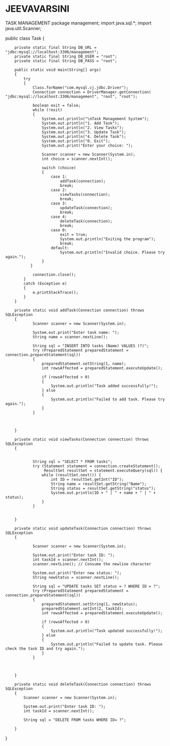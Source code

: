 # JEEVAVARSINI
TASK MANAGEMENT
package management;
import java.sql.*;
import java.util.Scanner;

public class Task {
	


	    private static final String DB_URL = "jdbc:mysql://localhost:3306/management";
	    private static final String DB_USER = "root";
	    private static final String DB_PASS = "root";

	    public static void main(String[] args)
	    {
	        try 
	        {
	            Class.forName("com.mysql.cj.jdbc.Driver");
	            Connection connection = DriverManager.getConnection( "jdbc:mysql://localhost:3306/management", "root", "root");
	            
	            boolean exit = false;
	            while (!exit) 
	            {
	                System.out.println("\nTask Management System");
	                System.out.println("1. Add Task");
	                System.out.println("2. View Tasks");
	                System.out.println("3. Update Task");
	                System.out.println("4. Delete Task");
	                System.out.println("0. Exit");
	                System.out.print("Enter your choice: ");
	                
	                Scanner scanner = new Scanner(System.in);
	                int choice = scanner.nextInt();
	                
	                switch (choice) 
	                {
	                    case 1:
	                        addTask(connection);
	                        break;
	                    case 2:
	                        viewTasks(connection);
	                        break;
	                    case 3:
	                        updateTask(connection);
	                        break;
	                    case 4:
	                        deleteTask(connection);
	                        break;
	                    case 0:
	                        exit = true;
	                        System.out.println("Exiting the program");
	                        break;
	                    default:
	                        System.out.println("Invalid choice. Please try again.");
	                }
	           }
	            
	            connection.close();
	        } 
	        catch (Exception e) 
	        {
	            e.printStackTrace();
	        }
	    }
	    
	    private static void addTask(Connection connection) throws SQLException
	    {
	    	    Scanner scanner = new Scanner(System.in);

	    	    System.out.print("Enter task name: ");
	    	    String name = scanner.nextLine();

	    	    String sql = "INSERT INTO tasks (Name) VALUES (?)";
	    	    try (PreparedStatement preparedStatement = connection.prepareStatement(sql)) 
	    	    {
	    	        preparedStatement.setString(1, name);
	    	        int rowsAffected = preparedStatement.executeUpdate();

	    	        if (rowsAffected > 0)
	    	        {
	    	            System.out.println("Task added successfully!");
	    	        } else
	    	        {
	    	            System.out.println("Failed to add task. Please try again.");
	    	        }
	    	    }
	    	


	    }

	    private static void viewTasks(Connection connection) throws SQLException
	    {
	    	
	    	
	    	    String sql = "SELECT * FROM tasks";
	    	    try (Statement statement = connection.createStatement();
	    	         ResultSet resultSet = statement.executeQuery(sql)) {
	    	        while (resultSet.next()) {
	    	            int ID = resultSet.getInt("ID");
	    	            String name = resultSet.getString("Name");
	    	            String status = resultSet.getString("status");
	    	            System.out.println(ID + " | " + name + " | " + status);
	    	        }
	    	    }
	    	

	    }

	    private static void updateTask(Connection connection) throws SQLException
	    {
	    	
	    	    Scanner scanner = new Scanner(System.in);

	    	    System.out.print("Enter task ID: ");
	    	    int taskId = scanner.nextInt();
	    	    scanner.nextLine(); // Consume the newline character

	    	    System.out.print("Enter new status: ");
	    	    String newStatus = scanner.nextLine();

	    	    String sql = "UPDATE tasks SET status = ? WHERE ID = ?";
	    	    try (PreparedStatement preparedStatement = connection.prepareStatement(sql))
	    	    {
	    	        preparedStatement.setString(1, newStatus);
	    	        preparedStatement.setInt(2, taskId);
	    	        int rowsAffected = preparedStatement.executeUpdate();

	    	        if (rowsAffected > 0)
	    	        {
	    	            System.out.println("Task updated successfully!");
	    	        } else 
	    	        {
	    	            System.out.println("Failed to update task. Please check the task ID and try again.");
	    	        }
	    	    }
	    	


	    }

	    private static void deleteTask(Connection connection) throws SQLException
	    {
	        Scanner scanner = new Scanner(System.in);

	        System.out.print("Enter task ID: ");
	        int taskId = scanner.nextInt();

	        String sql = "DELETE FROM tasks WHERE ID= ?";

	    }
}    
